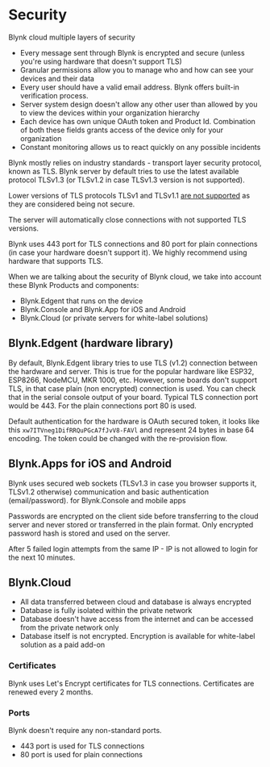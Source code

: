 # Security

Blynk cloud multiple layers of security

* Every message sent through Blynk is encrypted and secure \(unless you're using hardware that doesn't support TLS\)
* Granular permissions allow you to manage who and how can see your devices and their data
* Every user should have a valid email address. Blynk offers built-in verification process.
* Server system design doesn't allow any other user than allowed by you to view the devices within your organization hierarchy
* Each device has own unique OAuth token and Product Id. Combination of both these fields grants access of the device only for your organization
* Constant monitoring allows us to react quickly on any possible incidents   

Blynk mostly relies on industry standards - transport layer security protocol, known as TLS. Blynk server by default tries to use the latest available protocol TLSv1.3 \(or TLSv1.2 in case TLSv1.3 version is not supported\).

Lower versions of TLS protocols TLSv1 and TLSv1.1 [are not supported](https://en.wikipedia.org/wiki/Transport_Layer_Security#TLS_1.0) as they are considered being not secure.

The server will automatically close connections with not supported TLS versions.

Blynk uses 443 port for TLS connections and 80 port for plain connections \(in case your hardware doesn't support it\). We highly recommend using hardware that supports TLS. 

When we are talking about the security of Blynk cloud, we take into account these Blynk Products and components:

* Blynk.Edgent that runs on the device
* Blynk.Console and Blynk.App for iOS and Android
* Blynk.Cloud \(or private servers for white-label solutions\)

## Blynk.Edgent \(hardware library\)

By default, Blynk.Edgent library tries to use TLS \(v1.2\) connection between the hardware and server. This is true for the popular hardware like ESP32, ESP8266, NodeMCU, MKR 1000, etc. However, some boards don't support TLS, in that case plain \(non encrypted\) connection is used. You can check that in the serial console output of your board. Typical TLS connection port would be 443. For the plain connections port 80 is used.

Default authentication for the hardware is OAuth secured token, it looks like this `xw7ITVneg1DifRRQuPGcA7fJvV8-FAVl` and represent 24 bytes in base 64 encoding. The token could be changed with the re-provision flow.

## Blynk.Apps for iOS and Android

Blynk uses secured web sockets \(TLSv1.3 in case you browser supports it, TLSv1.2 otherwise\) communication and basic authentication \(email/password\). for Blynk.Console and mobile apps 

Passwords are encrypted on the client side before transferring to the cloud server and never stored or transferred in the plain format. Only encrypted password hash is stored and used on the server.

After 5  failed login attempts from the same IP - IP is not allowed to login for the next 10 minutes.

## Blynk.Cloud

* All data transferred between cloud and database is always encrypted
* Database is fully isolated within the private network
* Database doesn't have access from the internet and can be accessed from the private network only
* Database itself is not encrypted. Encryption is available for white-label solution as a paid add-on

### Certificates

Blynk uses Let's Encrypt certificates for TLS connections. Certificates are renewed every 2 months.

### Ports

Blynk doesn't require any non-standard ports.

* 443 port is used for TLS connections
* 80 port is used for plain connections

